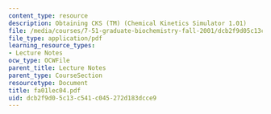 ```yaml
---
content_type: resource
description: Obtaining CKS (TM) (Chemical Kinetics Simulator 1.01)
file: /media/courses/7-51-graduate-biochemistry-fall-2001/dcb2f9d05c13c541c045272d183dcce9_fa01lec04.pdf
file_type: application/pdf
learning_resource_types:
- Lecture Notes
ocw_type: OCWFile
parent_title: Lecture Notes
parent_type: CourseSection
resourcetype: Document
title: fa01lec04.pdf
uid: dcb2f9d0-5c13-c541-c045-272d183dcce9
---
```

